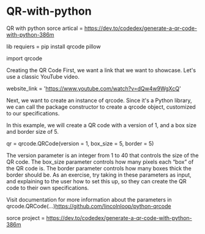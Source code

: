 # QR-with-python
QR with python sorce artical = https://dev.to/codedex/generate-a-qr-code-with-python-386m

lib requiers  = pip install qrcode pillow

import qrcode

Creating the QR Code
First, we want a link that we want to showcase. Let's use a classic YouTube video.

website_link = 'https://www.youtube.com/watch?v=dQw4w9WgXcQ'

Next, we want to create an instance of qrcode. Since it's a Python library, we can call the package constructor to create a qrcode object, customized to our specifications.

In this example, we will create a QR code with a version of 1, and a box size and border size of 5.

qr = qrcode.QRCode(version = 1, box_size = 5, border = 5)

The version parameter is an integer from 1 to 40 that controls the size of the QR code.
The box_size parameter controls how many pixels each “box” of the QR code is.
The border parameter controls how many boxes thick the border should be.
As an exercise, try taking in these parameters as input, and explaining to the user how to set this up, so they can create the QR code to their own specifications.

Visit documentation for more information about the parameters in qrcode.QRCode(...)https://github.com/lincolnloop/python-qrcode 


sorce project = https://dev.to/codedex/generate-a-qr-code-with-python-386m
